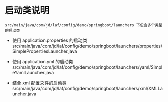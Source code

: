 # 启动类说明
```text
src/main/java/com/jd/laf/config/demo/springboot/launchers 下包含多个类型的启动类
```
- 使用 application.properties 的启动类
  src/main/java/com/jd/laf/config/demo/springboot/launchers/properties/SimplePropertiesLauncher.java
  
- 使用 application.yml 的启动类
  src/main/java/com/jd/laf/config/demo/springboot/launchers/yaml/SimpleYamlLauncher.java

- 结合 xml 配置文件的启动类
  src/main/java/com/jd/laf/config/demo/springboot/launchers/xml/XMLLauncher.java
  
